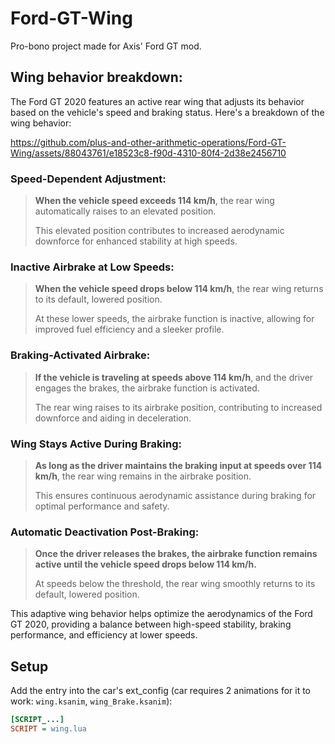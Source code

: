 # Ford-GT-Wing

Pro-bono project made for Axis' Ford GT mod.

## Wing behavior breakdown:
The Ford GT 2020 features an active rear wing that adjusts its behavior based on the vehicle's speed and braking status. Here's a breakdown of the wing behavior:

https://github.com/plus-and-other-arithmetic-operations/Ford-GT-Wing/assets/88043761/e18523c8-f90d-4310-80f4-2d38e2456710

### Speed-Dependent Adjustment:

> **When the vehicle speed exceeds 114 km/h**, the rear wing automatically raises to an elevated position.
> 
> This elevated position contributes to increased aerodynamic downforce for enhanced stability at high speeds.

### Inactive Airbrake at Low Speeds:

> **When the vehicle speed drops below 114 km/h**, the rear wing returns to its default, lowered position.
> 
> At these lower speeds, the airbrake function is inactive, allowing for improved fuel efficiency and a sleeker profile.


### Braking-Activated Airbrake:

> **If the vehicle is traveling at speeds above 114 km/h**, and the driver engages the brakes, the airbrake function is activated.
> 
> The rear wing raises to its airbrake position, contributing to increased downforce and aiding in deceleration.


### Wing Stays Active During Braking:

> **As long as the driver maintains the braking input at speeds over 114 km/h**, the rear wing remains in the airbrake position.
> 
> This ensures continuous aerodynamic assistance during braking for optimal performance and safety.


### Automatic Deactivation Post-Braking:

> **Once the driver releases the brakes, the airbrake function remains active until the vehicle speed drops below 114 km/h.**
> 
> At speeds below the threshold, the rear wing smoothly returns to its default, lowered position.

This adaptive wing behavior helps optimize the aerodynamics of the Ford GT 2020, providing a balance between high-speed stability, braking performance, and efficiency at lower speeds.


## Setup

Add the entry into the car's ext_config (car requires 2 animations for it to work: `wing.ksanim`, `wing_Brake.ksanim`):

```ini
[SCRIPT_...]
SCRIPT = wing.lua
```
